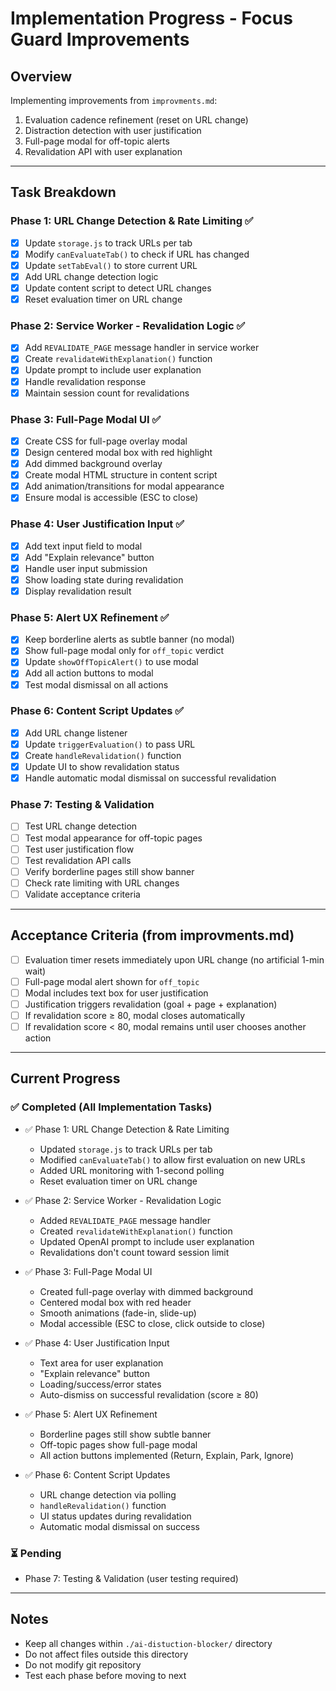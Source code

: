 # Implementation Progress - Focus Guard Improvements

## Overview
Implementing improvements from `improvments.md`:
1. Evaluation cadence refinement (reset on URL change)
2. Distraction detection with user justification
3. Full-page modal for off-topic alerts
4. Revalidation API with user explanation

---

## Task Breakdown

### Phase 1: URL Change Detection & Rate Limiting ✅
- [x] Update `storage.js` to track URLs per tab
- [x] Modify `canEvaluateTab()` to check if URL has changed
- [x] Update `setTabEval()` to store current URL
- [x] Add URL change detection logic
- [x] Update content script to detect URL changes
- [x] Reset evaluation timer on URL change

### Phase 2: Service Worker - Revalidation Logic ✅
- [x] Add `REVALIDATE_PAGE` message handler in service worker
- [x] Create `revalidateWithExplanation()` function
- [x] Update prompt to include user explanation
- [x] Handle revalidation response
- [x] Maintain session count for revalidations

### Phase 3: Full-Page Modal UI ✅
- [x] Create CSS for full-page overlay modal
- [x] Design centered modal box with red highlight
- [x] Add dimmed background overlay
- [x] Create modal HTML structure in content script
- [x] Add animation/transitions for modal appearance
- [x] Ensure modal is accessible (ESC to close)

### Phase 4: User Justification Input ✅
- [x] Add text input field to modal
- [x] Add "Explain relevance" button
- [x] Handle user input submission
- [x] Show loading state during revalidation
- [x] Display revalidation result

### Phase 5: Alert UX Refinement ✅
- [x] Keep borderline alerts as subtle banner (no modal)
- [x] Show full-page modal only for `off_topic` verdict
- [x] Update `showOffTopicAlert()` to use modal
- [x] Add all action buttons to modal
- [x] Test modal dismissal on all actions

### Phase 6: Content Script Updates ✅
- [x] Add URL change listener
- [x] Update `triggerEvaluation()` to pass URL
- [x] Create `handleRevalidation()` function
- [x] Update UI to show revalidation status
- [x] Handle automatic modal dismissal on successful revalidation

### Phase 7: Testing & Validation
- [ ] Test URL change detection
- [ ] Test modal appearance for off-topic pages
- [ ] Test user justification flow
- [ ] Test revalidation API calls
- [ ] Verify borderline pages still show banner
- [ ] Check rate limiting with URL changes
- [ ] Validate acceptance criteria

---

## Acceptance Criteria (from improvments.md)

- [ ] Evaluation timer resets immediately upon URL change (no artificial 1-min wait)
- [ ] Full-page modal alert shown for `off_topic`
- [ ] Modal includes text box for user justification
- [ ] Justification triggers revalidation (goal + page + explanation)
- [ ] If revalidation score ≥ 80, modal closes automatically
- [ ] If revalidation score < 80, modal remains until user chooses another action

---

## Current Progress

### ✅ Completed (All Implementation Tasks)
- ✅ Phase 1: URL Change Detection & Rate Limiting
  - Updated `storage.js` to track URLs per tab
  - Modified `canEvaluateTab()` to allow first evaluation on new URLs
  - Added URL monitoring with 1-second polling
  - Reset evaluation timer on URL change

- ✅ Phase 2: Service Worker - Revalidation Logic
  - Added `REVALIDATE_PAGE` message handler
  - Created `revalidateWithExplanation()` function
  - Updated OpenAI prompt to include user explanation
  - Revalidations don't count toward session limit

- ✅ Phase 3: Full-Page Modal UI
  - Created full-page overlay with dimmed background
  - Centered modal box with red header
  - Smooth animations (fade-in, slide-up)
  - Modal accessible (ESC to close, click outside to close)

- ✅ Phase 4: User Justification Input
  - Text area for user explanation
  - "Explain relevance" button
  - Loading/success/error states
  - Auto-dismiss on successful revalidation (score ≥ 80)

- ✅ Phase 5: Alert UX Refinement
  - Borderline pages still show subtle banner
  - Off-topic pages show full-page modal
  - All action buttons implemented (Return, Explain, Park, Ignore)

- ✅ Phase 6: Content Script Updates
  - URL change detection via polling
  - `handleRevalidation()` function
  - UI status updates during revalidation
  - Automatic modal dismissal on success

### ⏳ Pending
- Phase 7: Testing & Validation (user testing required)

---

## Notes
- Keep all changes within `./ai-distuction-blocker/` directory
- Do not affect files outside this directory
- Do not modify git repository
- Test each phase before moving to next
